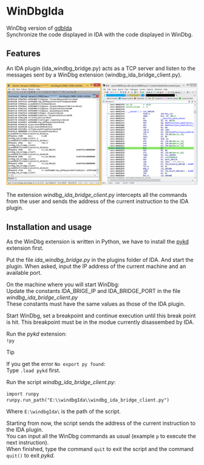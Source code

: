 # WinDbgIda

WinDbg version of [gdbIda](https://github.com/Comsecuris/gdbida)  
Synchronize the code displayed in IDA with the code displayed in WinDbg.  

## Features

An IDA plugin (ida_windbg_bridge.py) acts as a TCP server and listen to the messages sent by a WinDbg extension (windbg_ida_bridge_client.py).  

![screen](Capture01.PNG) 

The extension _windbg_ida_bridge_client.py_ intercepts all the commands from the user and sends the address of the current instruction to the IDA plugin. 

## Installation and usage

As the WinDbg extension is written in Python, we have to install the [pykd](https://github.com/ivellioscolin/pykd) extension first.  

Put the file _ida_windbg_bridge.py_ in the plugins folder of IDA. And start the plugin. When asked, input the IP address of the current machine and an available port.

On the machine where you will start WinDbg:  
Update the constants IDA_BRIGE_IP and IDA_BRIDGE_PORT in the file _windbg_ida_bridge_client.py_  
These constants must have the same values as those of the IDA plugin.    

Start WinDbg, set a breakpoint and continue execution until this break point is hit. This breakpoint must be in the modue currently disassembed by IDA.  

Run the _pykd_ extension:  
```!py```

> [!TIP]
> If you get the error `No export py found`:  
> Type `.load pykd` first.

Run the script _windbg_ida_bridge_client.py_:
```
import runpy
runpy.run_path("E:\\windbgIda\\windbg_ida_bridge_client.py")
```

Where `E:\windbgIda\` is the path of the script.  

Starting from now, the script sends the address of the current instruction to the IDA plugin.  
You can input all the WinDbg commands as usual (example `p` to execute the next instruction).  
When finished, type the command `quit` to exit the script and the command `quit()` to exit _pykd_.  




